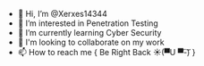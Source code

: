 - 👋 Hi, I’m @Xerxes14344
- 👀 I’m interested in Penetration Testing
- 🌱 I’m currently learning Cyber Security 
- 💞️ I'm looking to collaborate on my work
- 📫 How to reach me { Be Right Back ☀(▀U ▀-͠) }

<!---
Xerxes14344/Xerxes14344 is a ✨ special ✨ repository because its `README.md` (this file) appears on your GitHub profile.
You can click the Preview link to take a look at your changes.
--->
